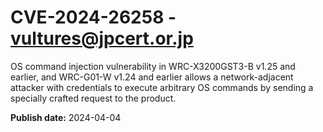 # CVE-2024-26258 - vultures@jpcert.or.jp

OS command injection vulnerability in WRC-X3200GST3-B v1.25 and earlier, and WRC-G01-W v1.24 and earlier allows a network-adjacent attacker with credentials to execute arbitrary OS commands by sending a specially crafted request to the product.

**Publish date:** 2024-04-04
